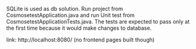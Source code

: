 SQLite is used as db solution.
Run project from CosmosetestApplication.java and run Unit test from CosmosetestApplicationTests.java.
The tests are expected to pass only at the first time because it would make changes to database.

link: http://localhost:8080/ (no frontend pages built though)
